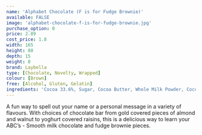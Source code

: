```yaml
---
name: 'Alphabet Chocolate (F is for Fudge Brownie)'
available: FALSE
image: 'alphabet-chocolate-f-is-for-fudge-brownie.jpg'
purchase_option: 0
price: 2.89
cost_price: 1.8
width: 165
height: 80
depth: 15
weight: 0
brand: Laybella
type: [Chocolate, Novelty, Wrapped]
colour: [Brown]
free: [Alcohol, Gluten, Gelatin]
ingredients: 'Cocoa 33.6%, Sugar, Cocoa Butter, Whole Milk Powder, Cocoa Mass, Soy Lecithin, Flavouring: Natural Vanilla, Granulated Sugar, Full Cream, Sweetened Condensed Milk, Fondant (Sugar, Glucose, Water), Vegetable Oil, Cocoa Powder, Glucose'
---
```

A fun way to spell out your name or a personal message in a variety of flavours. With choices of chocolate bar from gold covered pieces of almond and walnut to yoghurt covered raisins, this is a delicious way to learn your ABC’s - Smooth milk chocolate and fudge brownie pieces.